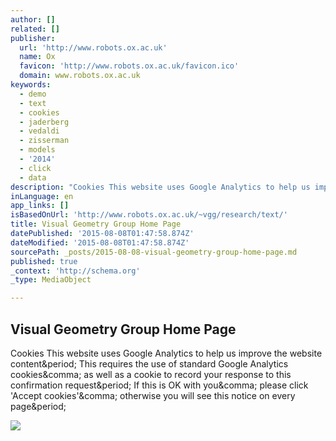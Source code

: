 ```yaml
---
author: []
related: []
publisher:
  url: 'http://www.robots.ox.ac.uk'
  name: Ox
  favicon: 'http://www.robots.ox.ac.uk/favicon.ico'
  domain: www.robots.ox.ac.uk
keywords:
  - demo
  - text
  - cookies
  - jaderberg
  - vedaldi
  - zisserman
  - models
  - '2014'
  - click
  - data
description: "Cookies This website uses Google Analytics to help us improve the website content. This requires the use of standard Google Analytics cookies, as well as a cookie to record your response to this confirmation request. If this is OK with you, please click 'Accept cookies', otherwise you will see this notice on every page."
inLanguage: en
app_links: []
isBasedOnUrl: 'http://www.robots.ox.ac.uk/~vgg/research/text/'
title: Visual Geometry Group Home Page
datePublished: '2015-08-08T01:47:58.874Z'
dateModified: '2015-08-08T01:47:58.874Z'
sourcePath: _posts/2015-08-08-visual-geometry-group-home-page.md
published: true
_context: 'http://schema.org'
_type: MediaObject

---
```

<article style=""><h1>Visual Geometry Group Home Page</h1><p>Cookies This website uses Google Analytics to help us improve the website content&amp;period; This requires the use of standard Google Analytics cookies&amp;comma; as well as a cookie to record your response to this confirmation request&amp;period; If this is OK with you&amp;comma; please click 'Accept cookies'&amp;comma; otherwise you will see this notice on every page&amp;period;</p><img src="http://www.robots.ox.ac.uk/~vgg/research/text/pipeline.png" /></article>